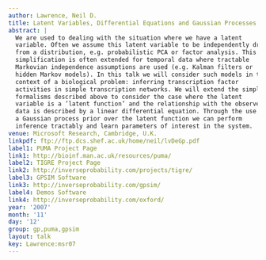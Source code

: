 ```yaml
---
author: Lawrence, Neil D.
title: Latent Variables, Differential Equations and Gaussian Processes
abstract: |
  We are used to dealing with the situation where we have a latent
  variable. Often we assume this latent variable to be independently drawn
  from a distribution, e.g. probabilistic PCA or factor analysis. This
  simplification is often extended for temporal data where tractable
  Markovian independence assumptions are used (e.g. Kalman filters or
  hidden Markov models). In this talk we will consider such models in the
  context of a biological problem: inferring transcription factor
  activities in simple transcription networks. We will extend the simpler
  formalisms described above to consider the case where the latent
  variable is a ’latent function’ and the relationship with the observed
  data is described by a linear differential equation. Through the use of
  a Gaussian process prior over the latent function we can perform
  inference tractably and learn parameters of interest in the system.
venue: Microsoft Research, Cambridge, U.K.
linkpdf: ftp://ftp.dcs.shef.ac.uk/home/neil/lvDeGp.pdf
label1: PUMA Project Page
link1: http://bioinf.man.ac.uk/resources/puma/
label2: TIGRE Project Page
link2: http://inverseprobability.com/projects/tigre/
label3: GPSIM Software
link3: http://inverseprobability.com/gpsim/
label4: Demos Software
link4: http://inverseprobability.com/oxford/
year: '2007'
month: '11'
day: '12'
group: gp,puma,gpsim
layout: talk
key: Lawrence:msr07
---
```

